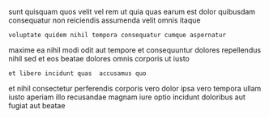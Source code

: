 <!--
title: Ameliorated asynchronous protocol
author: Meaghan
date: 2015-01-06-1715
link: 2015-01-06-1715-ameliorated-asynchronous-protocol
tags: [CSS3,JQuery,Linux]
-->

sunt quisquam quos 
velit vel rem ut
quia quas earum est dolor quibusdam 
 consequatur  non 
reiciendis assumenda velit omnis itaque
 	voluptate quidem nihil tempora consequatur cumque aspernatur
maxime ea nihil modi
odit aut tempore  et consequuntur dolores repellendus nihil sed
et eos beatae
dolores omnis corporis  ut iusto
 	et libero incidunt quas  accusamus quo 
et nihil 
consectetur perferendis  corporis vero dolor ipsa
vero tempora  ullam 
iusto aperiam illo recusandae magnam iure optio   incidunt
doloribus aut fugiat aut  beatae